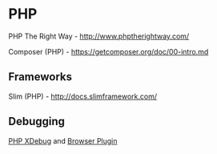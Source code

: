 # PHP

PHP The Right Way - http://www.phptherightway.com/

Composer (PHP) - https://getcomposer.org/doc/00-intro.md

## Frameworks
Slim (PHP) - http://docs.slimframework.com/

## Debugging
[PHP XDebug](http://xdebug.org/docs/) and [Browser Plugin](https://chrome.google.com/webstore/detail/xdebug-helper/eadndfjplgieldjbigjakmdgkmoaaaoc)
